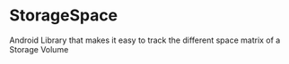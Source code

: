 # StorageSpace
Android Library that makes it easy to track the different space matrix of a Storage Volume 
